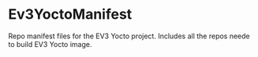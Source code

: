 # Ev3YoctoManifest
Repo manifest files for the EV3 Yocto project.
Includes all the repos neede to build EV3 Yocto image.
